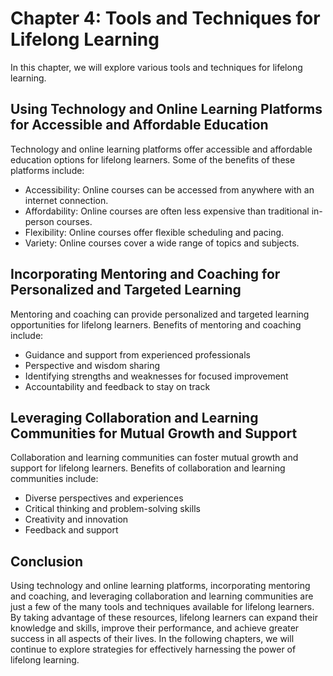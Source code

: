 Chapter 4: Tools and Techniques for Lifelong Learning
=====================================================

In this chapter, we will explore various tools and techniques for lifelong learning.

Using Technology and Online Learning Platforms for Accessible and Affordable Education
--------------------------------------------------------------------------------------

Technology and online learning platforms offer accessible and affordable education options for lifelong learners. Some of the benefits of these platforms include:

* Accessibility: Online courses can be accessed from anywhere with an internet connection.
* Affordability: Online courses are often less expensive than traditional in-person courses.
* Flexibility: Online courses offer flexible scheduling and pacing.
* Variety: Online courses cover a wide range of topics and subjects.

Incorporating Mentoring and Coaching for Personalized and Targeted Learning
---------------------------------------------------------------------------

Mentoring and coaching can provide personalized and targeted learning opportunities for lifelong learners. Benefits of mentoring and coaching include:

* Guidance and support from experienced professionals
* Perspective and wisdom sharing
* Identifying strengths and weaknesses for focused improvement
* Accountability and feedback to stay on track

Leveraging Collaboration and Learning Communities for Mutual Growth and Support
-------------------------------------------------------------------------------

Collaboration and learning communities can foster mutual growth and support for lifelong learners. Benefits of collaboration and learning communities include:

* Diverse perspectives and experiences
* Critical thinking and problem-solving skills
* Creativity and innovation
* Feedback and support

Conclusion
----------

Using technology and online learning platforms, incorporating mentoring and coaching, and leveraging collaboration and learning communities are just a few of the many tools and techniques available for lifelong learners. By taking advantage of these resources, lifelong learners can expand their knowledge and skills, improve their performance, and achieve greater success in all aspects of their lives. In the following chapters, we will continue to explore strategies for effectively harnessing the power of lifelong learning.
